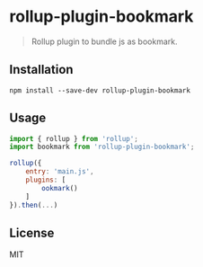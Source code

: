 # rollup-plugin-bookmark
> Rollup plugin to bundle js as bookmark.

## Installation
```
npm install --save-dev rollup-plugin-bookmark
```

## Usage
```js
import { rollup } from 'rollup';
import bookmark from 'rollup-plugin-bookmark';

rollup({
    entry: 'main.js',
    plugins: [
        ookmark()
    ]
}).then(...)
```

## License

MIT
